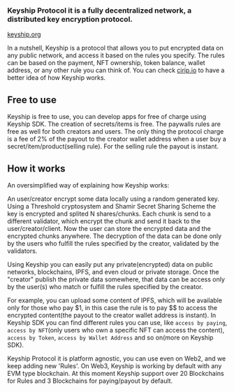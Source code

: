 ### Keyship Protocol it is a fully decentralized network, a distributed key encryption protocol.

[keyship.org](https://keyship.org)

In a nutshell, Keyship is a protocol that allows you to put encrypted data on any public network, and access it based on the rules you specify. The rules can be based on the payment, NFT ownership, token balance, wallet address, or any other rule you can think of. You can check [cirip.io](https://cirip.io) to have a better idea of how Keyship works.

## Free to use
Keyship is free to use, you can develop apps for free of charge using Keyship SDK. The creation of secrets/items is free. The paywalls rules are free as well for both creators and users. The only thing the protocol charge is a fee of 2% of the payout to the creator wallet address when a user buy a secret/item/product(selling rule). For the selling rule the payout is instant.

## How it works
An oversimplified way of explaining how Keyship works:

An user/creator encrypt some data locally using a random generated key. Using a Threshold cryptosystem and Shamir Secret Sharing Scheme the key is encrypted and splited N shares/chunks. Each chunk is send to a different validator, which encrypt the chunk and send it back to the user/creator/client. Now the user can store the encrypted data and the encrypted chunks anywhere. The decryption of the data can be done only by the users who fulfill the rules specified by the creator, validated by the validators.

Using Keyship you can easily put any private(encrypted) data on public networks, blockchains, IPFS, and even cloud or private storage. Once the "creator" publish the private data somewhere, that data can be access only by the user(s) who match or fulfill the rules specified by the creator.

For example, you can upload some content of IPFS, which will be available only for those who pay $1, in this case the rule is to pay $$ to access the encrypted content(the payout to the creator wallet address is instant). In Keyship SDK you can find different rules you can use, like `access by paying`, `access by NFT`(only users who own a specific NFT can access the content), `access by Token`, `access by Wallet Address` and so on(more on Keyship SDK).

Keyship Protocol it is platform agnostic, you can use even on Web2, and we keep adding new 'Rules'. On Web3, Keyship is working by default with any EVM type blockchain. At this moment Keyship support over 20 Blockchains for Rules and 3 Blockchains for paying/payout by default.
